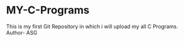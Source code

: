 # MY-C-Programs
This is my first Git Repository in which i will upload my all C Programs.
<br>
Author- ASG
